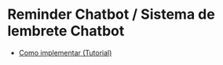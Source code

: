 # Reminder Chatbot / Sistema de lembrete Chatbot

* [Como implementar (Tutorial)](https://docs.google.com/document/d/1-xbAAxxksBcfFnxpTVqA43U09zEdn2fw/edit?usp=sharing&ouid=107313490017846421065&rtpof=true&sd=true)

